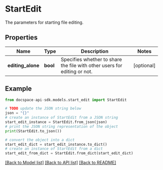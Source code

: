 # StartEdit
The parameters for starting file editing.

## Properties

Name | Type | Description | Notes
------------ | ------------- | ------------- | -------------
**editing_alone** | **bool** | Specifies whether to share the file with other users for editing or not. | [optional] 

## Example

```python
from docspace-api-sdk.models.start_edit import StartEdit

# TODO update the JSON string below
json = "{}"
# create an instance of StartEdit from a JSON string
start_edit_instance = StartEdit.from_json(json)
# print the JSON string representation of the object
print(StartEdit.to_json())

# convert the object into a dict
start_edit_dict = start_edit_instance.to_dict()
# create an instance of StartEdit from a dict
start_edit_from_dict = StartEdit.from_dict(start_edit_dict)
```
[[Back to Model list]](../README.md#documentation-for-models) [[Back to API list]](../README.md#documentation-for-api-endpoints) [[Back to README]](../README.md)



